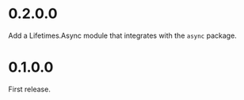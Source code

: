 # 0.2.0.0

Add a Lifetimes.Async module that integrates with the `async` package.

# 0.1.0.0

First release.

